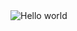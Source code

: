 <img src="https://raw.githubusercontent.com/sagar-viradiya/sagar-viradiya/master/resources/banner.png" alt="Hello world">
<a href="https://github.com/shekharsinghrocks/shekhar/blob/main/c.svg" width="100%" height="100%"></a>
